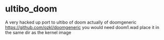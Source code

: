 # ultibo_doom
A very hacked up port to ultibo of doom actually
of doomgeneric
https://github.com/ozkl/doomgeneric
you would need doom1.wad place it in the same dir as the 
kernel image
